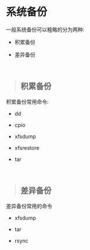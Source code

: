 # 系统备份

一般系统备份可以粗略的分为两种:

- 积累备份

- 差异备份

</br>

> ## 积累备份

积累备份常用命令:

- dd

- cpio

- xfsdump

- xfsrestore

- tar

</br>

> ## 差异备份

差异备份常用的命令

- xfsdump

- tar

- rsync
